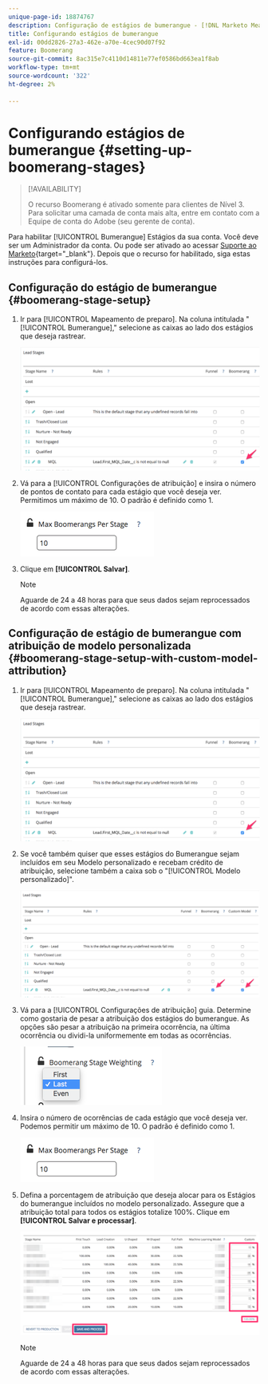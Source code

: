 ```yaml
---
unique-page-id: 18874767
description: Configuração de estágios de bumerangue - [!DNL Marketo Measure] - Documentação do produto
title: Configurando estágios de bumerangue
exl-id: 00dd2826-27a3-462e-a70e-4cec90d07f92
feature: Boomerang
source-git-commit: 8ac315e7c4110d14811e77ef0586bd663ea1f8ab
workflow-type: tm+mt
source-wordcount: '322'
ht-degree: 2%

---
```


# Configurando estágios de bumerangue {#setting-up-boomerang-stages}

>[!AVAILABILITY]
>
>O recurso Boomerang é ativado somente para clientes de Nível 3. Para solicitar uma camada de conta mais alta, entre em contato com a Equipe de conta do Adobe (seu gerente de conta).

Para habilitar [!UICONTROL Bumerangue] Estágios da sua conta. Você deve ser um Administrador da conta. Ou pode ser ativado ao acessar [Suporte ao Marketo](https://nation.marketo.com/t5/support/ct-p/Support){target="_blank"}. Depois que o recurso for habilitado, siga estas instruções para configurá-los.

## Configuração do estágio de bumerangue {#boomerang-stage-setup}

1. Ir para [!UICONTROL Mapeamento de preparo]. Na coluna intitulada &quot;[!UICONTROL Bumerangue],&quot; selecione as caixas ao lado dos estágios que deseja rastrear.

   ![](assets/1-2.png)

1. Vá para a [!UICONTROL Configurações de atribuição] e insira o número de pontos de contato para cada estágio que você deseja ver. Permitimos um máximo de 10. O padrão é definido como 1.

   ![](assets/2-2.png)

1. Clique em **[!UICONTROL Salvar]**.

   >[!NOTE]
   >
   >Aguarde de 24 a 48 horas para que seus dados sejam reprocessados de acordo com essas alterações.

## Configuração de estágio de bumerangue com atribuição de modelo personalizada {#boomerang-stage-setup-with-custom-model-attribution}

1. Ir para [!UICONTROL Mapeamento de preparo]. Na coluna intitulada &quot;[!UICONTROL Bumerangue],&quot; selecione as caixas ao lado dos estágios que deseja rastrear.

   ![](assets/3-1.png)

1. Se você também quiser que esses estágios do Bumerangue sejam incluídos em seu Modelo personalizado e recebam crédito de atribuição, selecione também a caixa sob o &quot;[!UICONTROL Modelo personalizado]&quot;.

   ![](assets/4-1.png)

1. Vá para a [!UICONTROL Configurações de atribuição] guia. Determine como gostaria de pesar a atribuição dos estágios do bumerangue. As opções são pesar a atribuição na primeira ocorrência, na última ocorrência ou dividi-la uniformemente em todas as ocorrências.

   ![](assets/5-1.png)

1. Insira o número de ocorrências de cada estágio que você deseja ver. Podemos permitir um máximo de 10. O padrão é definido como 1.

   ![](assets/6-1.png)

1. Defina a porcentagem de atribuição que deseja alocar para os Estágios do bumerangue incluídos no modelo personalizado. Assegure que a atribuição total para todos os estágios totalize 100%. Clique em **[!UICONTROL Salvar e processar]**.

   ![](assets/7-1.png)

   >[!NOTE]
   >
   >Aguarde de 24 a 48 horas para que seus dados sejam reprocessados de acordo com essas alterações.
